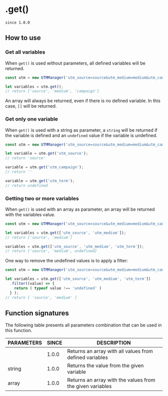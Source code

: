 # .get()

`since 1.0.0`

## How to use

### Get all variables

When `get()` is used without parameters, all defined variables will be returned.

```js
const utm = new UTMManager('utm_source=source&utm_medium=medium&utm_campaign=campaign');

let variables = utm.get();
// return ['source', 'medium', 'campaign']
```

An array will always be returned, even if there is no defined variable. In this case, `[]` will be returned.

### Get only one variable

When `get()` is used with a string as parameter, a `string` will be returned if the variable is defined and an `undefined` value if the variable is undefined.

```js
const utm = new UTMManager('utm_source=source&utm_medium=medium&utm_campaign=');

let variable = utm.get('utm_source');
// return 'source'

variable = utm.get('utm_campaign');
// return ''

variable = utm.get('utm_term');
// return undefined
```

### Getting two or more variables

When `get()` is used with an array as parameter, an array will be returned with the variables value.

```js
const utm = new UTMManager('utm_source=source&utm_medium=medium&utm_campaign=campaign');

let variables = utm.get(['utm_source', 'utm_medium']);
// return ['source', 'medium']

variables = utm.get(['utm_source', 'utm_medium', 'utm_term']);
// return ['source', 'medium', undefined]
```

One way to remove the undefined values is to apply a filter:

```js
const utm = new UTMManager('utm_source=source&utm_medium=medium&utm_campaign=campaign');

let variables = utm.get(['utm_source', 'utm_medium', 'utm_term'])
  .filter((value) => {
    return ( typeof value !== 'undefined' )
  } );
// return [ 'source', 'medium' ]
```

## Function signatures

The following table presents all parameters combination that can be used in this function.

| PARAMETERS | SINCE | DESCRIPTION |
| ---------- | ----- | ----------- |
|            | 1.0.0 | Returns an array with all values from defined variables |
| string     | 1.0.0 | Returns the value from the given variable |
| array      | 1.0.0 | Returns an array with the values from the given variables |

